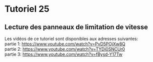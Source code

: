 # Tutoriel 25
## Lecture des panneaux de limitation de vitesse

Les vidéos de ce tutoriel sont disponibles aux adresses suivantes:<br>
partie 1: https://www.youtube.com/watch?v=PvD5POjXw8Q <br>
partie 2: https://www.youtube.com/watch?v=TYDi0SNCUr0 <br>
partie 3: https://www.youtube.com/watch?v=fBysd-Y17Tw

